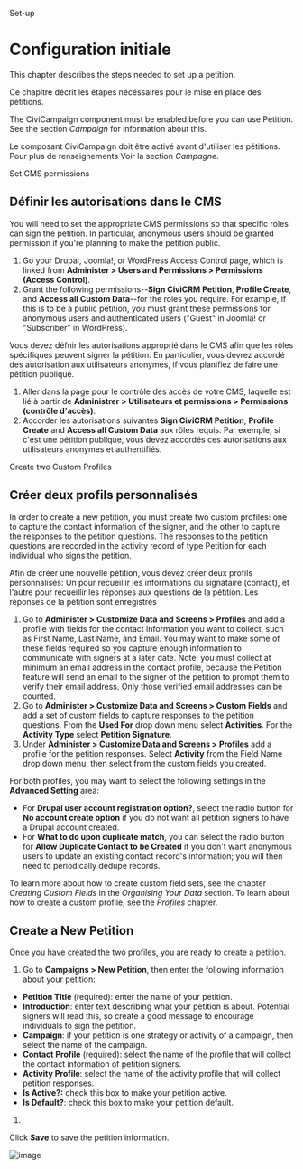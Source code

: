 Set-up

Configuration initiale
======================

This chapter describes the steps needed to set up a petition.

Ce chapitre décrit les étapes nécéssaires pour le mise en place des pétitions.

The CiviCampaign component must be enabled before you can use Petition.
See the section *Campaign* for information about this.

Le composant CiviCampaign doit être activé avant d'utiliser les pétitions.
Pour plus de renseignements Voir la section *Campagne*.


Set CMS permissions

Définir les autorisations dans le CMS
-------------------------------------

You will need to set the appropriate CMS permissions so that specific roles can
sign the petition. In particular, anonymous users should be granted permission
if you're planning to make the petition public.

1.  Go your Drupal, Joomla!, or WordPress Access Control page, which is linked
    from **Administer > Users and Permissions > Permissions (Access Control)**.
2.  Grant the following permissions--**Sign CiviCRM Petition**, **Profile
    Create**, and **Access all Custom Data**--for the roles you require. For
    example, if this is to be a public petition, you must grant these
    permissions for anonymous users and authenticated users ("Guest" in Joomla!
    or "Subscriber" in WordPress).

Vous devez défnir les autorisations approprié dans le CMS afin que les rôles spécifiques peuvent signer la pétition.
En particulier, vous devrez accordé des autorisation aux utilisateurs anonymes, if vous planifiez de faire une pétition publique.

1. Aller dans la page pour le contrôle des accès de votre CMS, laquelle est lié à partir de **Administrer > Utilisateurs et permissions > Permissions (contrôle d'accès)**.
2. Accorder les autorisations suivantes **Sign CiviCRM Petition**, **Profile Create** and **Access all Custom Data** aux rôles requis. Par exemple, si c'est une pétition publique, vous devez accordés ces autorisations aux utilisateurs anonymes et authentifiés.

Create two Custom Profiles

Créer deux profils personnalisés
--------------------------------

In order to create a new petition, you must create two custom profiles:
one to capture the contact information of the signer, and the other to
capture the responses to the petition questions. The responses to the
petition questions are recorded in the activity record of type Petition
for each individual who signs the petition.

Afin de créer une nouvelle pétition, vous devez créer deux profils personnalisés:
Un pour recueillir les informations du signataire (contact), et l'autre pour recueillir les réponses aux questions de la pétition.
Les réponses de la pétition sont enregistrés 

1.  Go to **Administer > Customize Data and Screens > Profiles** and add
    a profile with fields for the contact information you want to
    collect, such as First Name, Last Name, and Email. You may want to
    make some of these fields required so you capture enough information
    to communicate with signers at a later date. Note: you must collect
    at minimum an email address in the contact profile, because the
    Petition feature will send an email to the signer of the petition to
    prompt them to verify their email address. Only those verified email
    addresses can be counted.
2.  Go to **Administer > Customize Data and Screens > Custom Fields** and
    add a set of custom fields to capture responses to the petition
    questions. From the **Used For** drop down menu select **Activities**. For
    the **Activity Type** select **Petition Signature**.
3.  Under **Administer > Customize Data and Screens > Profiles** add a
    profile for the petition responses. Select **Activity** from the Field
    Name drop down menu, then select from the custom fields you created.


For both profiles, you may want to select the following settings in the
**Advanced Setting** area:

-   For **Drupal user account registration option?**, select the radio
    button for **No account create option** if you do not want all
    petition signers to have a Drupal account created.
-   For **What to do upon duplicate match**, you can select the radio
    button for **Allow Duplicate Contact to be Created** if you don't
    want anonymous users to update an existing contact record's
    information; you will then need to periodically dedupe records.

To learn more about how to create custom field sets, see the chapter
*Creating Custom Fields* in the *Organising Your Data* section. To learn about how to
create a custom profile, see the *Profiles* chapter.

Create a New Petition
---------------------

Once you have created the two profiles, you are ready to create a
petition.

1.  Go to **Campaigns > New Petition**, then enter the following
    information about your petition:

 -   **Petition Title** (required): enter the name of your petition.
 -   **Introduction**: enter text describing what your petition is
     about. Potential signers will read this, so create a good message
     to encourage individuals to sign the petition.
 -   **Campaign**: if your petition is one strategy or activity of a
     campaign, then select the name of the campaign.
 -   **Contact Profile** (required): select the name of the profile
     that will collect the contact information of petition signers.
 -   **Activity Profile**: select the name of the activity profile that
     will collect petition responses.
 -   **Is Active?:** check this box to make your petition active.
 -   **Is Default?**: check this box to make your petition default.

1.
Click **Save** to save the petition information.

![image](../img/petition_new.png)
